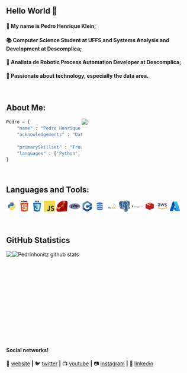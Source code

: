 ## Hello World 👋

#### 🧍 My name is Pedro Henrique Klein;
#### 📚 Computer Science Student at UFFS and Systems Analysis and Development at Descomplica;
#### 💼 Analista de Robotic Process Automation Developer at Descomplica;
#### 🧬 Passionate about technology, especially the data area.


<br>

## About Me: 

<img align="right" width="300" src="https://i2.wp.com/allhtaccess.info/wp-content/uploads/2018/03/programming.gif?fit=1281%2C716&ssl=1" />

```python
Pedro = {
    "name" : "Pedro Henrique Klein",
    "acknowledgements" : "Data Engineering / Robotic Process Automation",

    "primarySkillset" : "Troubleshooting / Cloud Services / Process Automation",
    "languages" : ['Python', 'SQL', 'AWS', 'Apache Airflow', 'Athena', 'Postgresql']
}
```

<br>

## **Languages ​​and Tools:**  
<div>
    <p>
        <code><img height="30" src="https://raw.githubusercontent.com/github/explore/80688e429a7d4ef2fca1e82350fe8e3517d3494d/topics/python/python.png"></code> 
        <code><img height="30" src="https://raw.githubusercontent.com/github/explore/80688e429a7d4ef2fca1e82350fe8e3517d3494d/topics/html/html.png"></code>
        <code><img height="30" src="https://raw.githubusercontent.com/github/explore/80688e429a7d4ef2fca1e82350fe8e3517d3494d/topics/css/css.png"></code> 
        <code><img height="30" src="https://raw.githubusercontent.com/github/explore/80688e429a7d4ef2fca1e82350fe8e3517d3494d/topics/javascript/javascript.png"></code> 
        <code><img height="30" src="https://raw.githubusercontent.com/github/explore/80688e429a7d4ef2fca1e82350fe8e3517d3494d/topics/ruby/ruby.png"></code> 
        <code><img height="30" src="https://raw.githubusercontent.com/github/explore/80688e429a7d4ef2fca1e82350fe8e3517d3494d/topics/php/php.png"></code>
        <code><img height="30" src="https://raw.githubusercontent.com/github/explore/80688e429a7d4ef2fca1e82350fe8e3517d3494d/topics/cpp/cpp.png"></code>
        <code><img height="30" src="https://raw.githubusercontent.com/github/explore/80688e429a7d4ef2fca1e82350fe8e3517d3494d/topics/sql/sql.png"></code> 
        <code><img height="30" src="https://raw.githubusercontent.com/github/explore/80688e429a7d4ef2fca1e82350fe8e3517d3494d/topics/mysql/mysql.png"></code>
        <code><img height="30" src="https://raw.githubusercontent.com/github/explore/80688e429a7d4ef2fca1e82350fe8e3517d3494d/topics/postgresql/postgresql.png"></code>
        <code><img height="30" src="https://raw.githubusercontent.com/github/explore/80688e429a7d4ef2fca1e82350fe8e3517d3494d/topics/mongodb/mongodb.png"></code>
        <code><img height="30" src="https://raw.githubusercontent.com/github/explore/80688e429a7d4ef2fca1e82350fe8e3517d3494d/topics/redis/redis.png"></code>
        <code><img height="30" src="https://raw.githubusercontent.com/github/explore/80688e429a7d4ef2fca1e82350fe8e3517d3494d/topics/aws/aws.png"></code>
        <code><img height="30" src="https://raw.githubusercontent.com/github/explore/80688e429a7d4ef2fca1e82350fe8e3517d3494d/topics/azure/azure.png"></code>
    </p>
</div>

<br>

## **GitHub Statistics**

<div align="center">
    <a href="https://github.com/Pedrinhonitz">
        <img align="left" src="https://github-readme-stats.vercel.app/api/top-langs/?username=Pedrinhonitz&theme=radical&hide_langs_below=1" />
        <img align="left" src="https://github-readme-stats.vercel.app/api?username=Pedrinhonitz&show_icons=true&theme=radical&line_height=27" alt="Pedrinhonitz github stats"/>
    </a>
</div>


[website]: https://github.com/Pedrinhonitz/
[twitter]: https://twitter.com/Pedrinhonitz/
[youtube]: https://www.youtube.com/channel/UCif7HD_60HZc1tQ7duGZ4Xg/
[instagram]: https://www.instagram.com/pedrinhonitz/
[linkedin]: https://www.linkedin.com/in/pedro-henrique-klein-a41122221/

<br>
<br>
<br>
<br>
<br>
<br>
<br>
<br>
<br>
<br>
<br>
<br>
<br>
<br>

#### Social networks!

🏡 [website][website] **|** 
🐦 [twitter][twitter] **|** 
📺 [youtube][youtube] **|** 
📷 [instagram][instagram] **|** 
👔 [linkedin][linkedin]


